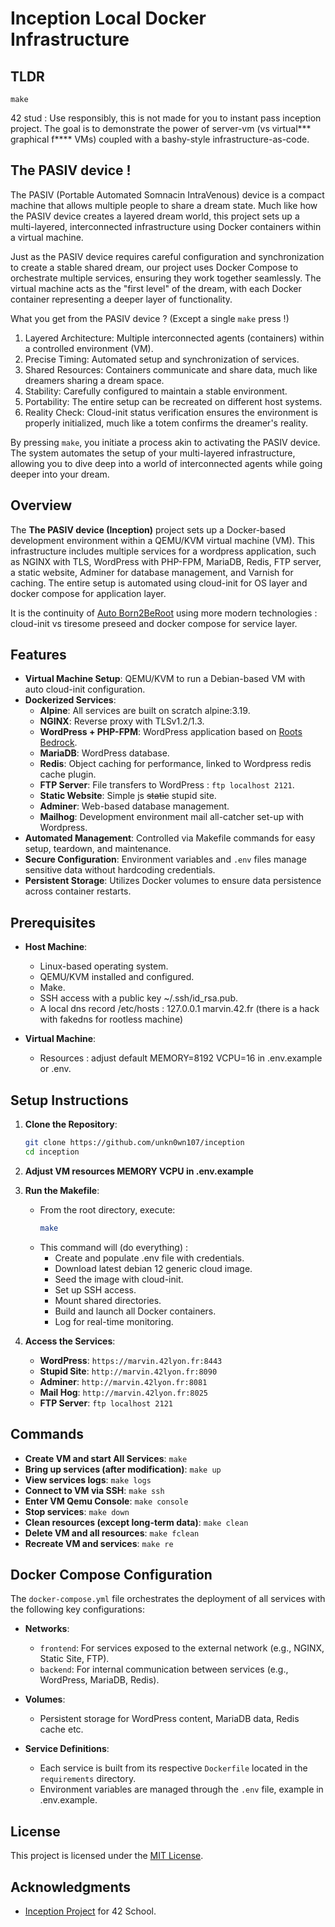 # Inception Local Docker Infrastructure

## TLDR

`make`

42 stud : Use responsibly, this is not made for you to instant pass inception project.
The goal is to demonstrate the power of server-vm (vs virtual*** graphical f**** VMs) coupled with a bashy-style infrastructure-as-code.


## The PASIV device !

The PASIV (Portable Automated Somnacin IntraVenous) device is a compact machine that allows multiple people to share a dream state. Much like how the PASIV device creates a layered dream world, this project sets up a multi-layered, interconnected infrastructure using Docker containers within a virtual machine.

Just as the PASIV device requires careful configuration and synchronization to create a stable shared dream, our project uses Docker Compose to orchestrate multiple services, ensuring they work together seamlessly. The virtual machine acts as the "first level" of the dream, with each Docker container representing a deeper layer of functionality.

What you get from the PASIV device ? (Except a single `make` press !) 

1. Layered Architecture: Multiple interconnected agents (containers) within a controlled environment (VM).
2. Precise Timing: Automated setup and synchronization of services.
3. Shared Resources: Containers communicate and share data, much like dreamers sharing a dream space.
4. Stability: Carefully configured to maintain a stable environment.
5. Portability: The entire setup can be recreated on different host systems.
6. Reality Check: Cloud-init status verification ensures the environment is properly initialized, much like a totem confirms the dreamer's reality.

By pressing `make`, you initiate a process akin to activating the PASIV device. The system automates the setup of your multi-layered infrastructure, allowing you to dive deep into a world of interconnected agents while going deeper into your dream.


## Overview

The **The PASIV device (Inception)** project sets up a Docker-based development environment within a QEMU/KVM virtual machine (VM). This infrastructure includes multiple services for a wordpress application, such as NGINX with TLS, WordPress with PHP-FPM, MariaDB, Redis, FTP server, a static website, Adminer for database management, and Varnish for caching. The entire setup is automated using cloud-init for OS layer and docker compose for application layer.

It is the continuity of [Auto Born2BeRoot](https://github.com/unkn0wn107/Born2beRoot) using more modern technologies : cloud-init vs tiresome preseed and docker compose for service layer.


## Features

- **Virtual Machine Setup**: QEMU/KVM to run a Debian-based VM with auto cloud-init configuration.
- **Dockerized Services**:
  - **Alpine**: All services are built on scratch alpine:3.19.
  - **NGINX**: Reverse proxy with TLSv1.2/1.3.
  - **WordPress + PHP-FPM**: WordPress application based on [Roots Bedrock](https://roots.io/bedrock/).
  - **MariaDB**: WordPress database.
  - **Redis**: Object caching for performance, linked to Wordpress redis cache plugin.
  - **FTP Server**: File transfers to WordPress : `ftp localhost 2121`.
  - **Static Website**: Simple js ~~static~~ stupid site.
  - **Adminer**: Web-based database management.
  - **Mailhog**: Development environment mail all-catcher set-up with Wordpress.
- **Automated Management**: Controlled via Makefile commands for easy setup, teardown, and maintenance.
- **Secure Configuration**: Environment variables and `.env` files manage sensitive data without hardcoding credentials.
- **Persistent Storage**: Utilizes Docker volumes to ensure data persistence across container restarts.


## Prerequisites

- **Host Machine**:
  - Linux-based operating system.
  - QEMU/KVM installed and configured.
  - Make.
  - SSH access with a public key ~/.ssh/id_rsa.pub.
  - A local dns record /etc/hosts : 127.0.0.1   marvin.42.fr
	(there is a hack with fakedns for rootless machine)
  
- **Virtual Machine**:
  - Resources : adjust default MEMORY=8192 VCPU=16 in .env.example or .env.


## Setup Instructions

1. **Clone the Repository**:
   ```bash
   git clone https://github.com/unkn0wn107/inception
   cd inception
   ```

2. **Adjust VM resources MEMORY VCPU in .env.example**

3. **Run the Makefile**:
   - From the root directory, execute:
     ```bash
     make
     ```
   - This command will (do everything) :
     - Create and populate .env file with credentials.
	 - Download latest debian 12 generic cloud image.
	 - Seed the image with cloud-init.
     - Set up SSH access.
     - Mount shared directories.
     - Build and launch all Docker containers.
     - Log for real-time monitoring.

4. **Access the Services**:
   - **WordPress**: `https://marvin.42lyon.fr:8443`
   - **Stupid Site**: `http://marvin.42lyon.fr:8090`
   - **Adminer**: `http://marvin.42lyon.fr:8081`
   - **Mail Hog**: `http://marvin.42lyon.fr:8025`
   - **FTP Server**: `ftp localhost 2121`


## Commands

- **Create VM and start All Services**: `make`
- **Bring up services (after modification)**: `make up`
- **View services logs**: `make logs`
- **Connect to VM via SSH**: `make ssh`
- **Enter VM Qemu Console**: `make console`
- **Stop services**: `make down`
- **Clean resources (except long-term data)**: `make clean`
- **Delete VM and all resources**: `make fclean`
- **Recreate VM and services**: `make re`


## Docker Compose Configuration

The `docker-compose.yml` file orchestrates the deployment of all services with the following key configurations:

- **Networks**:
  - `frontend`: For services exposed to the external network (e.g., NGINX, Static Site, FTP).
  - `backend`: For internal communication between services (e.g., WordPress, MariaDB, Redis).

- **Volumes**:
  - Persistent storage for WordPress content, MariaDB data, Redis cache etc.

- **Service Definitions**:
  - Each service is built from its respective `Dockerfile` located in the `requirements` directory.
  - Environment variables are managed through the `.env` file, example in .env.example.

## License

This project is licensed under the [MIT License](LICENSE).

## Acknowledgments

- [Inception Project](https://projects.intra.42.fr/projects/inception) for 42 School.
